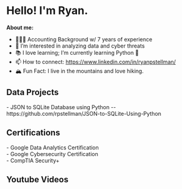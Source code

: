 <h1> Hello! I'm Ryan.</h1>

<b>About me:</b>
- 🕵🏻‍♂️ Accounting Background w/ 7 years of experience
- 👀 I’m interested in analyzing data and cyber threats
- 📚 I love learning; I’m currently learning Python 🐍
- 📫 How to connect: https://www.linkedin.com/in/ryanpstellman/
- 🏔️ Fun Fact: I live in the mountains and love hiking.

<h2> Data Projects</h2>
- JSON to SQLite Database using Python -- https://github.com/rpstellman/JSON-to-SQLite-Using-Python  <br/>

<h2> Certifications</h2>
- Google Data Analytics Certification <br/>
- Google Cybersecurity Certification <br/>
- CompTIA Security+ <br/>

<h2> Youtube Videos</h2>

<!---
rpstellman/rpstellman is a ✨ special ✨ repository because its `README.md` (this file) appears on your GitHub profile.
You can click the Preview link to take a look at your changes.
--->
